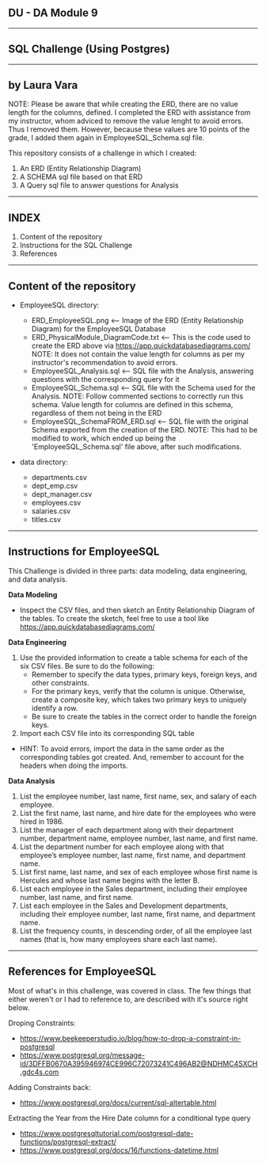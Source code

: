 DU - DA Module 9
--------------------------------
--------------------------------
SQL Challenge (Using Postgres)
--------------------------------
--------------------------------
by Laura Vara
--------------------------------
NOTE: Please be aware that while creating the ERD, there are no value length for the columns, defined. I completed the ERD with assistance from my instructor, whom adviced to remove the value lenght to avoid errors. Thus I removed them.
However, because these values are 10 points of the grade, I added them again in EmployeeSQL_Schema.sql file.

This repository consists of a challenge in which I created:
1. An ERD (Entity Relationship Diagram)
2. A SCHEMA sql file based on that ERD
3. A Query sql file to answer questions for Analysis

---------------------------------
INDEX
---------------------------------
1. Content of the repository
2. Instructions for the SQL Challenge
3. References

---------------------------------
Content of the repository
---------------------------------
- EmployeeSQL directory:
    - ERD_EmployeeSQL.png  <-- Image of the ERD (Entity Relationship Diagram) for the EmployeeSQL Database
    - ERD_PhysicalModule_DiagramCode.txt  <-- This is the code used to create the ERD above via https://app.quickdatabasediagrams.com/ NOTE: It does not contain the value length for columns as per my instructor's recommendation to avoid errors.
    - EmployeeSQL_Analysis.sql <-- SQL file with the Analysis, answering questions with the corresponding query for it
    - EmployeeSQL_Schema.sql <-- SQL file with the Schema used for the Analysis. NOTE: Follow commented sections to correctly run this schema. Value length for columns are defined in this schema, regardless of them not being in the ERD
    - EmployeeSQL_SchemaFROM_ERD.sql <-- SQL file with the original Schema exported from the creation of the ERD. NOTE: This had to be modified to work, which ended up being the 'EmployeeSQL_Schema.sql' file above, after such modifications.
      
- data directory:
    - departments.csv
    - dept_emp.csv
    - dept_manager.csv
    - employees.csv
    - salaries.csv
    - titles.csv

----------------------------------
Instructions for EmployeeSQL
----------------------------------
This Challenge is divided in three parts: data modeling, data engineering, and data analysis.

**Data Modeling**
  - Inspect the CSV files, and then sketch an Entity Relationship Diagram of the tables. To create the sketch, feel free to use a tool like https://app.quickdatabasediagrams.com/

**Data Engineering**
1. Use the provided information to create a table schema for each of the six CSV files. Be sure to do the following:
   - Remember to specify the data types, primary keys, foreign keys, and other constraints.
   - For the primary keys, verify that the column is unique. Otherwise, create a composite key, which takes two primary keys to uniquely identify a row.
   - Be sure to create the tables in the correct order to handle the foreign keys.
2. Import each CSV file into its corresponding SQL table

- HINT: To avoid errors, import the data in the same order as the corresponding tables got created. And, remember to account for the headers when doing the imports.

**Data Analysis**
1. List the employee number, last name, first name, sex, and salary of each employee.
2. List the first name, last name, and hire date for the employees who were hired in 1986.
3. List the manager of each department along with their department number, department name, employee number, last name, and first name.
4. List the department number for each employee along with that employee’s employee number, last name, first name, and department name.
5. List first name, last name, and sex of each employee whose first name is Hercules and whose last name begins with the letter B.
6. List each employee in the Sales department, including their employee number, last name, and first name.
7. List each employee in the Sales and Development departments, including their employee number, last name, first name, and department name.
8. List the frequency counts, in descending order, of all the employee last names (that is, how many employees share each last name).

------------------------------------
References for EmployeeSQL
------------------------------------
Most of what's in this challenge, was covered in class.
The few things that either weren't or I had to reference to, are described
with it's source right below.

Droping Constraints:
- https://www.beekeeperstudio.io/blog/how-to-drop-a-constraint-in-postgresql
- https://www.postgresql.org/message-id/3DFFB0670A395946974CE996C72073241C496AB2@NDHMC4SXCH.gdc4s.com

Adding Constraints back:
- https://www.postgresql.org/docs/current/sql-altertable.html

Extracting the Year from the Hire Date column for a conditional type query
- https://www.postgresqltutorial.com/postgresql-date-functions/postgresql-extract/
- https://www.postgresql.org/docs/16/functions-datetime.html
